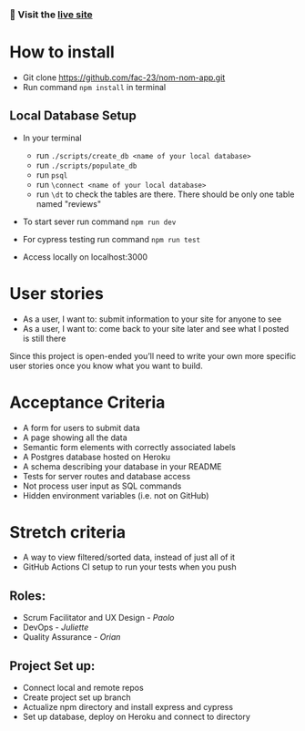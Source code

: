 ### 🔗 Visit the [live site](https://nom-nom-app.herokuapp.com/)

# How to install

- Git clone https://github.com/fac-23/nom-nom-app.git
- Run command `npm install` in terminal

## Local Database Setup

- In your terminal 
  - run ` ./scripts/create_db <name of your local database> `
  - run ` ./scripts/populate_db `
  - run ` psql `
  - run ` \connect <name of your local database> `
  - run ` \dt ` to check the tables are there. There should be only one table named "reviews"
  
- To start sever run command `npm run dev`
- For cypress testing run command `npm run test`
- Access locally on localhost:3000

# User stories

- As a user, I want to: submit information to your site for anyone to see
- As a user, I want to: come back to your site later and see what I posted is still there

Since this project is open-ended you’ll need to write your own more specific user stories once you know what you want to build.

# Acceptance Criteria

- A form for users to submit data
- A page showing all the data
- Semantic form elements with correctly associated labels
- A Postgres database hosted on Heroku
- A schema describing your database in your README
- Tests for server routes and database access
- Not process user input as SQL commands
- Hidden environment variables (i.e. not on GitHub)

# Stretch criteria

- A way to view filtered/sorted data, instead of just all of it
- GitHub Actions CI setup to run your tests when you push

## Roles:

- Scrum Facilitator and UX Design - _Paolo_
- DevOps - _Juliette_
- Quality Assurance - _Orian_

## Project Set up:

- Connect local and remote repos
- Create project set up branch
- Actualize npm directory and install express and cypress
- Set up database, deploy on Heroku and connect to directory
